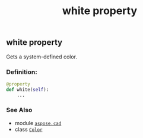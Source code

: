 ﻿---
title: white property
second_title: Aspose.CAD for Python via .NET API References
description: 
type: docs
weight: 1600
url: /aspose.cad/color/white/
is_root: false
---

## white property


Gets a system-defined color.
### Definition:
```python
@property
def white(self):
    ...
```

### See Also
* module [`aspose.cad`](../../)
* class [`Color`](/cad/python-net/aspose.cad/color)
